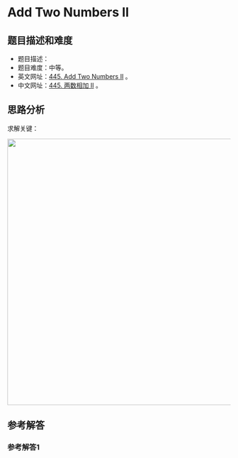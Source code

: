 # Add Two Numbers II

## 题目描述和难度
+ 题目描述：
+ 题目难度：中等。
+ 英文网址：[445. Add Two Numbers II](https://leetcode.com/problems/add-two-numbers-ii/description/)  。
+ 中文网址：[445. 两数相加 II](https://leetcode-cn.com/problems/add-two-numbers-ii/description/)  。
## 思路分析
求解关键：

<img src="https://liweiwei1419.github.io/images/leetcode-solution/" width="600">

## 参考解答
### 参考解答1

```java

```